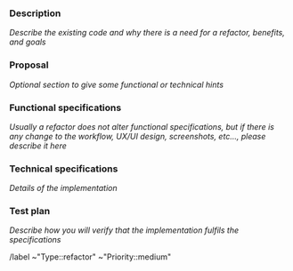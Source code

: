 ### Description

_Describe the existing code and why there is a need for a refactor, benefits, and goals_

### Proposal

_Optional section to give some functional or technical hints_

### Functional specifications

_Usually a refactor does not alter functional specifications,_
_but if there is any change to the workflow, UX/UI design, screenshots, etc..., please describe it here_

### Technical specifications

_Details of the implementation_

### Test plan

_Describe how you will verify that the implementation fulfils the specifications_

/label ~"Type::refactor" ~"Priority::medium"
